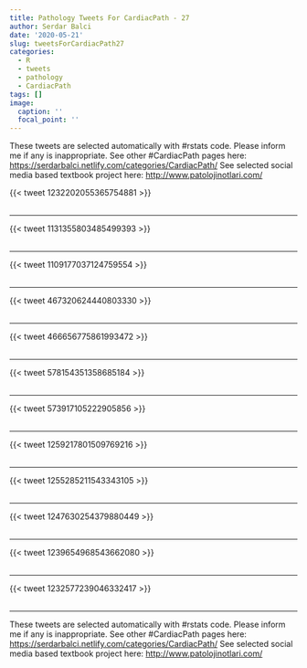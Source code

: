 ```yaml
---
title: Pathology Tweets For CardiacPath - 27
author: Serdar Balci
date: '2020-05-21'
slug: tweetsForCardiacPath27
categories:
  - R
  - tweets
  - pathology
  - CardiacPath
tags: []
image:
  caption: ''
  focal_point: ''
---
```



These tweets are selected automatically with #rstats code. Please inform me if any is inappropriate.
See other #CardiacPath pages here: https://serdarbalci.netlify.com/categories/CardiacPath/ 
See selected social media based textbook project here: http://www.patolojinotlari.com/

{{< tweet 1232202055365754881 >}}
<br>
<br>
<hr>
{{< tweet 1131355803485499393 >}}
<br>
<br>
<hr>
{{< tweet 1109177037124759554 >}}
<br>
<br>
<hr>
{{< tweet 467320624440803330 >}}
<br>
<br>
<hr>
{{< tweet 466656775861993472 >}}
<br>
<br>
<hr>
{{< tweet 578154351358685184 >}}
<br>
<br>
<hr>
{{< tweet 573917105222905856 >}}
<br>
<br>
<hr>
{{< tweet 1259217801509769216 >}}
<br>
<br>
<hr>
{{< tweet 1255285211543343105 >}}
<br>
<br>
<hr>
{{< tweet 1247630254379880449 >}}
<br>
<br>
<hr>
{{< tweet 1239654968543662080 >}}
<br>
<br>
<hr>
{{< tweet 1232577239046332417 >}}
<br>
<br>
<hr>


These tweets are selected automatically with #rstats code. Please inform me if any is inappropriate.
See other #CardiacPath pages here: https://serdarbalci.netlify.com/categories/CardiacPath/ 
See selected social media based textbook project here: http://www.patolojinotlari.com/
